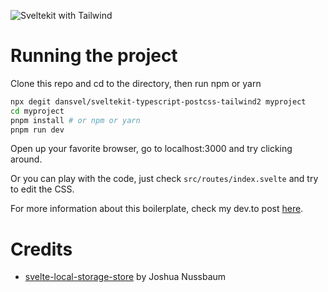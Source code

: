 ![Sveltekit with Tailwind](https://dev-to-uploads.s3.amazonaws.com/i/jvi8p68ke4kkiv715iby.png)

# Running the project

Clone this repo and cd to the directory, then run npm or yarn

```bash
npx degit dansvel/sveltekit-typescript-postcss-tailwind2 myproject
cd myproject
pnpm install # or npm or yarn
pnpm run dev
```

Open up your favorite browser, go to localhost:3000 and try clicking around.

Or you can play with the code, just check `src/routes/index.svelte` and try to edit the CSS.

For more information about this boilerplate, check my dev.to post [here](https://dev.to/dansvel/sveltekit-svelte-next-with-tailwind-2-4dnn).

# Credits

 - [svelte-local-storage-store](https://github.com/joshnuss/svelte-local-storage-store) by Joshua Nussbaum
